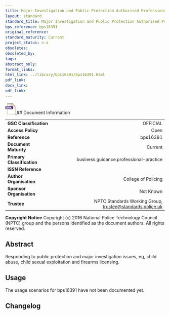 ```yaml
---
title: Major Investigation and Public Protection Authorised Professional Practice
layout: standard
standard_title: Major Investigation and Public Protection Authorised Professional Practice
bps_reference: bps16391
original_reference: 
standard_maturity: Current
project_status: n-a
obsoletes: 
obsoleted_by: 
tags: 
abstract_only:
format_links:
html_link: ../library/bps16391/bps16391.html
pdf_link: 
docx_link: 
odt_link: 
---
```


<a target="_blank" href="../library/bps16391/bps16391.html">
    <img src="../images/html@0.5x.png" alt="html link" title="html link" style="max-height:35px;">
</a>
## Document Information

|||
| :------- | ------: |
| **GSC Classification**     | OFFICIAL |
| **Access Policy**          | Open |
| **Reference**              | bps16391  |
| **Document Maturity**      | Current |
| **Primary Classification** | business.guidance.professional-practice |
| **ISSN Reference**         |  |
| **Author Organisation**    |College of Policing|
| **Sponsor Organisation**   |Not Known|
| **Trustee**                | NPTC Standards Working Group, <a href="mailto:trustee@standards.police.uk?subject=bps16391 Major Investigation and Public Protection Authorised Professional Practice">trustee@standards.police.uk |

**Copyright Notice**
Copyright (c) 2016 National Police Technology Council (NPTC) group and the persons identified as the document authors. All rights reserved.

## Abstract
Responding to public protection and major investigation issues, eg, child abuse, child sexual exploitation and firearms licensing.
        
## Usage
The usage scenarios for bps16391 have not been documented yet.

## Changelog

